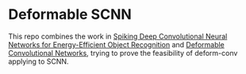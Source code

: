 # Deformable SCNN

This repo combines the work in [Spiking Deep Convolutional Neural Networks for Energy-Efficient Object Recognition](https://link.springer.com/article/10.1007/s11263-014-0788-3) and [Deformable Convolutional Networks](https://arxiv.org/abs/1703.06211), trying to prove the feasibility of deform-conv applying to SCNN.

